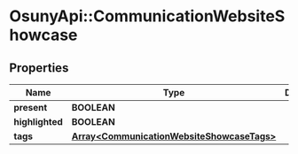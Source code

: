 # OsunyApi::CommunicationWebsiteShowcase

## Properties
Name | Type | Description | Notes
------------ | ------------- | ------------- | -------------
**present** | **BOOLEAN** |  | [optional] 
**highlighted** | **BOOLEAN** |  | [optional] 
**tags** | [**Array&lt;CommunicationWebsiteShowcaseTags&gt;**](CommunicationWebsiteShowcaseTags.md) |  | [optional] 

